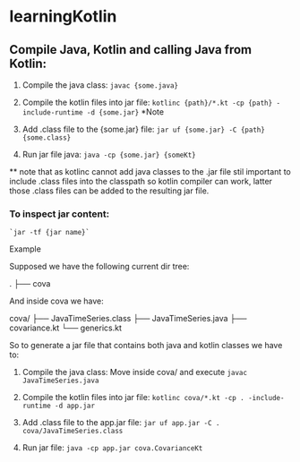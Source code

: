 # learningKotlin

## Compile Java, Kotlin and calling Java from Kotlin: 


1. Compile the java class:
    `javac {some.java}`

2. Compile the kotlin files into jar file: 
    `kotlinc {path}/*.kt -cp {path} -include-runtime -d {some.jar}` *Note

3. Add .class file to the {some.jar} file:
    `jar uf {some.jar} -C {path} {some.class}`

4. Run jar file java:
    `java -cp {some.jar} {someKt}`



** note that as kotlinc cannot add java classes to the .jar file stil important to include .class files into the classpath so kotlin
compiler can work, latter those .class files can be added to the resulting jar file.


###     To inspect jar content:
    `jar -tf {jar name}`



Example

Supposed we have the following current dir tree:

.
├── cova


And inside cova we have: 

cova/
├── JavaTimeSeries.class
├── JavaTimeSeries.java
├── covariance.kt
└── generics.kt


So to generate a jar file that contains both java and kotlin classes we have to: 

1. Compile the java class:
    Move inside cova/ and execute `javac JavaTimeSeries.java`

2. Compile the kotlin files into jar file:
    `kotlinc cova/*.kt -cp . -include-runtime -d app.jar`

3. Add .class file to the app.jar file:
    `jar uf app.jar -C . cova/JavaTimeSeries.class`

4. Run jar file:
    `java -cp app.jar cova.CovarianceKt`


